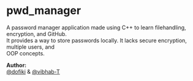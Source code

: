 # pwd_manager

A password manager application made using C++ to learn filehandling, encryption, and GitHub.<br>It provides a way to store passwords locally. It lacks secure encryption, multiple users, and<br>OOP concepts.

**Author:**<br>
[@dofiki](https://www.github.com/dofiki) &
[@vibhab-T](https://github.com/Vibhab-T)

